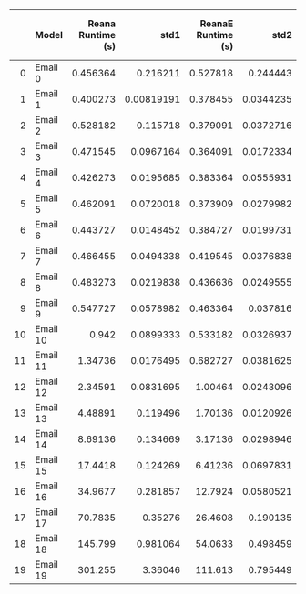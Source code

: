|    | Model    |   Reana Runtime (s) |       std1 |   ReanaE Runtime (s) |      std2 | H0      | Effect Size   |   Reana Memory Usage (MB) |        std1 |   ReanaE Memory Usage (MB) |         std2 | H0     | Effect Size   |
|---:|:---------|--------------------:|-----------:|---------------------:|----------:|:--------|:--------------|--------------------------:|------------:|---------------------------:|-------------:|:-------|:--------------|
|  0 | Email 0  |            0.456364 | 0.216211   |             0.527818 | 0.244443  | Confirm | --            |                   33.6431 |  0.00694179 |                    34.4976 |  0.271552    | Reject | Large         |
|  1 | Email 1  |            0.400273 | 0.00819191 |             0.378455 | 0.0344235 | Confirm | --            |                   34.6222 |  0          |                    30.5948 |  0.00133375  | Reject | Large         |
|  2 | Email 2  |            0.528182 | 0.115718   |             0.379091 | 0.0372716 | Reject  | Large         |                   34.6209 |  0.0154995  |                    31.5529 |  0.00209314  | Reject | Large         |
|  3 | Email 3  |            0.471545 | 0.0967164  |             0.364091 | 0.0172334 | Reject  | Large         |                   35.5895 |  0.00216917 |                    31.5814 |  0.00895084  | Reject | Large         |
|  4 | Email 4  |            0.426273 | 0.0195685  |             0.383364 | 0.0555931 | Reject  | Large         |                   35.5923 |  0.00887287 |                    31.5474 |  0.00425523  | Reject | Large         |
|  5 | Email 5  |            0.462091 | 0.0720018  |             0.373909 | 0.0279982 | Reject  | Large         |                   36.6866 |  0          |                    31.5546 |  0.00470289  | Reject | Large         |
|  6 | Email 6  |            0.443727 | 0.0148452  |             0.384727 | 0.0199731 | Reject  | Large         |                   37.6459 |  0.00224594 |                    32.6573 |  0           | Reject | Large         |
|  7 | Email 7  |            0.466455 | 0.0494338  |             0.419545 | 0.0376838 | Reject  | Large         |                   38.587  |  0.00624999 |                    32.6573 |  0           | Reject | Large         |
|  8 | Email 8  |            0.483273 | 0.0219838  |             0.436636 | 0.0249555 | Reject  | Large         |                   40.6573 |  0          |                    34.5805 |  0.00830828  | Reject | Large         |
|  9 | Email 9  |            0.547727 | 0.0578982  |             0.463364 | 0.037816  | Reject  | Large         |                   42.5775 |  0          |                    36.6573 |  0           | Reject | Large         |
| 10 | Email 10 |            0.942    | 0.0899333  |             0.533182 | 0.0326937 | Reject  | Large         |                   27.5569 |  0.00011125 |                    39.5375 |  0           | Reject | Large         |
| 11 | Email 11 |            1.34736  | 0.0176495  |             0.682727 | 0.0381625 | Reject  | Large         |                   51.8045 |  0.00504557 |                    47.5375 |  0           | Reject | Large         |
| 12 | Email 12 |            2.34591  | 0.0831695  |             1.00464  | 0.0243096 | Reject  | Large         |                   69.8755 |  0.118479   |                    29.6173 |  1.05187e-05 | Reject | Large         |
| 13 | Email 13 |            4.48891  | 0.119496   |             1.70136  | 0.0120926 | Reject  | Large         |                   76.2128 |  0.661776   |                    55.2621 |  0.00541933  | Reject | Large         |
| 14 | Email 14 |            8.69136  | 0.134669   |             3.17136  | 0.0298946 | Reject  | Large         |                  283.831  |  0.261717   |                    74.3331 |  0.0811679   | Reject | Large         |
| 15 | Email 15 |           17.4418   | 0.124269   |             6.41236  | 0.0697831 | Reject  | Large         |                  190.639  |  0.966124   |                   103.25   |  2.93966     | Reject | Large         |
| 16 | Email 16 |           34.9677   | 0.281857   |            12.7924   | 0.0580521 | Reject  | Large         |                  586.035  |  1.71587    |                   273.621  | 19.2195      | Reject | Large         |
| 17 | Email 17 |           70.7835   | 0.35276    |            26.4608   | 0.190135  | Reject  | Large         |                  799.878  |  8.58964    |                   329.315  |  1.43163     | Reject | Large         |
| 18 | Email 18 |          145.799    | 0.981064   |            54.0633   | 0.498459  | Reject  | Large         |                 1255.33   | 68.4624     |                   936.606  |  2.31417     | Reject | Large         |
| 19 | Email 19 |          301.255    | 3.36046    |           111.613    | 0.795449  | Reject  | Large         |                 2671.88   | 75.6615     |                  1276.06   | 18.4651      | Reject | Large         |